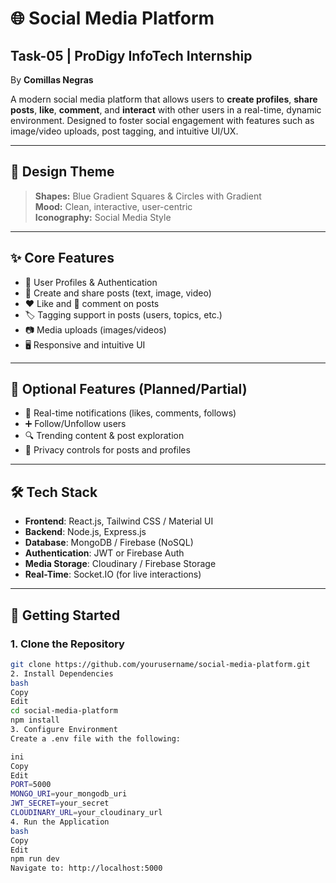 # 🌐 Social Media Platform

## Task-05 | ProDigy InfoTech Internship  
By **Comillas Negras**

A modern social media platform that allows users to **create profiles**, **share posts**, **like**, **comment**, and **interact** with other users in a real-time, dynamic environment. Designed to foster social engagement with features such as image/video uploads, post tagging, and intuitive UI/UX.

---

## 🎨 Design Theme

> **Shapes:** Blue Gradient Squares & Circles with Gradient  
> **Mood:** Clean, interactive, user-centric  
> **Iconography:** Social Media Style

---

## ✨ Core Features

- 👤 User Profiles & Authentication
- 📝 Create and share posts (text, image, video)
- ❤️ Like and 💬 comment on posts
- 🏷️ Tagging support in posts (users, topics, etc.)
- 📷 Media uploads (images/videos)
- 🖥️ Responsive and intuitive UI

---

## 🧪 Optional Features (Planned/Partial)

- 🔔 Real-time notifications (likes, comments, follows)
- ➕ Follow/Unfollow users
- 🔍 Trending content & post exploration
- 🔐 Privacy controls for posts and profiles

---

## 🛠️ Tech Stack

- **Frontend**: React.js, Tailwind CSS / Material UI
- **Backend**: Node.js, Express.js
- **Database**: MongoDB / Firebase (NoSQL)
- **Authentication**: JWT or Firebase Auth
- **Media Storage**: Cloudinary / Firebase Storage
- **Real-Time**: Socket.IO (for live interactions)

---

## 🚀 Getting Started

### 1. Clone the Repository

```bash
git clone https://github.com/yourusername/social-media-platform.git
2. Install Dependencies
bash
Copy
Edit
cd social-media-platform
npm install
3. Configure Environment
Create a .env file with the following:

ini
Copy
Edit
PORT=5000
MONGO_URI=your_mongodb_uri
JWT_SECRET=your_secret
CLOUDINARY_URL=your_cloudinary_url
4. Run the Application
bash
Copy
Edit
npm run dev
Navigate to: http://localhost:5000
